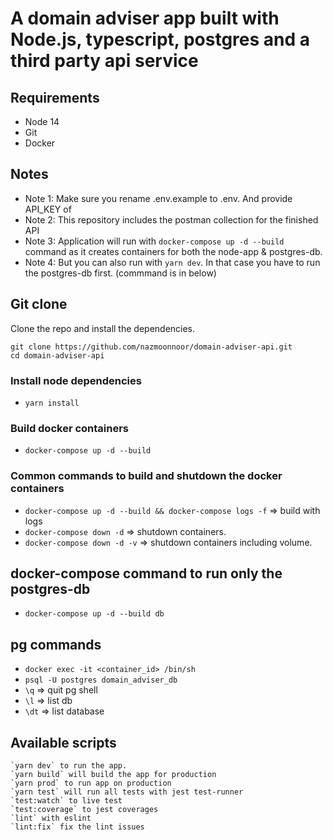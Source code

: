 # A domain adviser app built with Node.js, typescript, postgres and a third party api service

## Requirements

- Node 14
- Git
- Docker

## Notes

- Note 1: Make sure you rename .env.example to .env. And provide API_KEY of
- Note 2: This repository includes the postman collection for the finished API
- Note 3: Application will run with `docker-compose up -d --build` command as it creates containers for both the node-app & postgres-db.
- Note 4: But you can also run with `yarn dev`. In that case you have to run the postgres-db first. (commmand is in below)

## Git clone

Clone the repo and install the dependencies.

```
git clone https://github.com/nazmoonnoor/domain-adviser-api.git
cd domain-adviser-api
```

### Install node dependencies

- `yarn install`

### Build docker containers

- `docker-compose up -d --build`

### Common commands to build and shutdown the docker containers

- `docker-compose up -d --build && docker-compose logs -f` => build with logs
- `docker-compose down -d` => shutdown containers.
- `docker-compose down -d -v` => shutdown containers including volume.

## docker-compose command to run only the postgres-db

- `docker-compose up -d --build db`

## pg commands

- `docker exec -it <container_id> /bin/sh`
- `psql -U postgres domain_adviser_db`
- `\q` => quit pg shell
- `\l` => list db
- `\dt` => list database

## Available scripts

    `yarn dev` to run the app.
    `yarn build` will build the app for production
    `yarn prod` to run app on production
    `yarn test` will run all tests with jest test-runner
    `test:watch` to live test
    `test:coverage` to jest coverages
    `lint` with eslint
    `lint:fix` fix the lint issues
